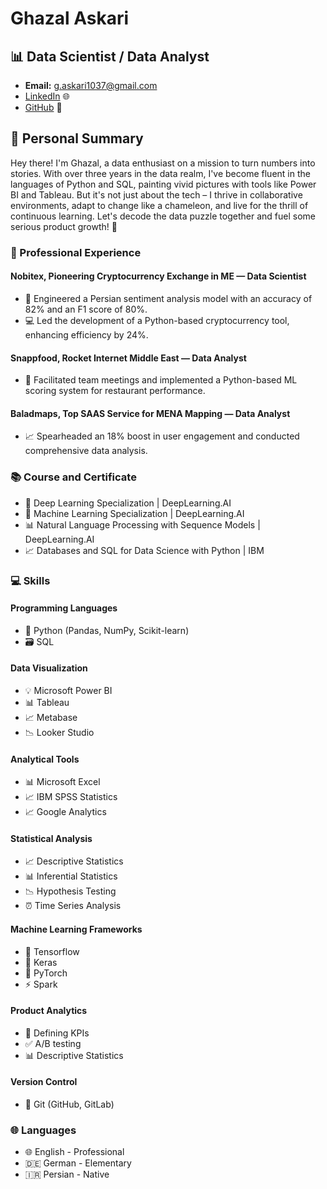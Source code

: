 # Ghazal Askari
## 📊 Data Scientist / Data Analyst
- **Email:** g.askari1037@gmail.com
- [LinkedIn](LinkedIn_link) 🌐
- [GitHub](GitHub_link) 🔗

## 🌟 Personal Summary
Hey there! I'm Ghazal, a data enthusiast on a mission to turn numbers into stories. With over three years in the data realm, I've become fluent in the languages of Python and SQL, painting vivid pictures with tools like Power BI and Tableau. But it's not just about the tech – I thrive in collaborative environments, adapt to change like a chameleon, and live for the thrill of continuous learning. Let's decode the data puzzle together and fuel some serious product growth! 🚀

### 💼 Professional Experience

#### Nobitex, Pioneering Cryptocurrency Exchange in ME — Data Scientist 
- 🚀 Engineered a Persian sentiment analysis model with an accuracy of 82% and an F1 score of 80%.
- 💻 Led the development of a Python-based cryptocurrency tool, enhancing efficiency by 24%.

#### Snappfood, Rocket Internet Middle East — Data Analyst
- 🤝 Facilitated team meetings and implemented a Python-based ML scoring system for restaurant performance.

#### Baladmaps, Top SAAS Service for MENA Mapping — Data Analyst
- 📈 Spearheaded an 18% boost in user engagement and conducted comprehensive data analysis.


### 📚 Course and Certificate
- 🧠 Deep Learning Specialization | DeepLearning.AI
- 🤖 Machine Learning Specialization | DeepLearning.AI
- 📊 Natural Language Processing with Sequence Models | DeepLearning.AI
- 📈 Databases and SQL for Data Science with Python | IBM

### 💻 Skills
#### Programming Languages
- 🐍 Python (Pandas, NumPy, Scikit-learn)
- 🗃️ SQL 

#### Data Visualization
- 💡 Microsoft Power BI 
- 📊 Tableau 
- 📈 Metabase 
- 📉 Looker Studio

#### Analytical Tools
- 📊 Microsoft Excel 
- 📈 IBM SPSS Statistics 
- 📈 Google Analytics 

#### Statistical Analysis
- 📈 Descriptive Statistics 
- 📊 Inferential Statistics 
- 📉 Hypothesis Testing 
- ⏰ Time Series Analysis 

#### Machine Learning Frameworks
- 🧠 Tensorflow 
- 🧠 Keras 
- 🧠 PyTorch  
- ⚡ Spark 

#### Product Analytics 
- 🎯 Defining KPIs 
- ✅ A/B testing 
- 📊 Descriptive Statistics   

#### Version Control
- 🔄 Git (GitHub, GitLab)

### 🌐 Languages
- 🌐 English - Professional 
- 🇩🇪 German - Elementary
- 🇮🇷 Persian - Native
